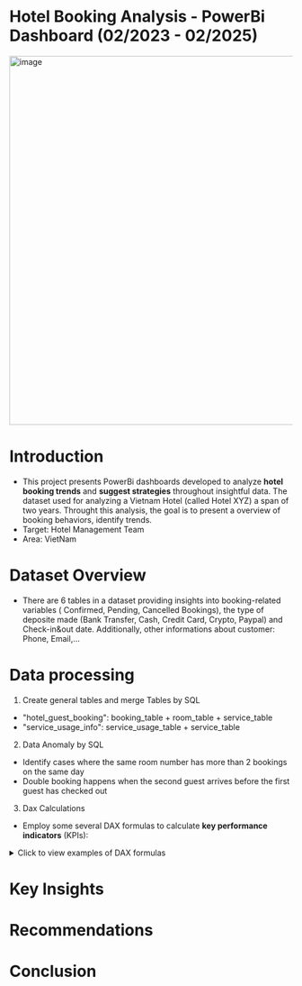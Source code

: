 # Hotel Booking Analysis - PowerBi Dashboard (02/2023 - 02/2025)
<img width="1166" height="655" alt="image" src="https://github.com/user-attachments/assets/47fba6fb-ab9b-485e-bb49-51eb1141eda2" />

# Introduction
- This project presents PowerBi dashboards developed to analyze **hotel booking trends** and **suggest strategies** throughout insightful data. The dataset used for analyzing a Vietnam Hotel (called Hotel XYZ) a span of two years. Throught this analysis, the goal is to present a overview of booking behaviors, identify trends.
- Target: Hotel Management Team
- Area: VietNam
# Dataset Overview
- There are 6 tables in a dataset providing insights into booking-related variables ( Confirmed, Pending, Cancelled Bookings), the type of deposite made (Bank Transfer, Cash, Credit Card, Crypto, Paypal) and  Check-in&out date. Additionally, other informations about customer: Phone, Email,...
# Data processing
1. Create general tables and merge Tables by SQL
- "hotel_guest_booking": booking_table + room_table + service_table
- "service_usage_info": service_usage_table + service_table
2. Data Anomaly by SQL
- Identify cases where the same room number has more than 2 bookings on the same day
- Double booking happens when the second guest arrives before the first guest has checked out
3. Dax Calculations
- Employ some several DAX formulas to calculate **key performance indicators** (KPIs):
<details>
  <summary>Click to view examples of DAX formulas</summary>

  <br>

- **Gross Revenue**: The total revenue of room and service

```dax
Gross Revenue = 
VAR booking_revenue = 
CALCULATE(
    SUMX(booking_table,
    booking_table[price_per_night] * booking_table[stay_duration]))
VAR ancillary_revenue = 
CALCULATE(
    SUMX(detailed_service_usage_table,
    detailed_service_usage_table[price] * detailed_service_usage_table[quantity]))
RETURN 
booking_revenue + ancillary_revenue</pre>
```

- **Cancelled Booking**: The number of cancelled bookings.

```dax
Cancelled Bookings = 
VAR cancellation = 
CALCULATE(
    COUNTROWS(booking_table),
    FILTER(booking_table,
    booking_table[booking_status] = "Cancelled" &&
    (booking_table[booking_flag] <> "Double Booking" || ISBLANK(booking_table[booking_flag]))))
RETURN
- cancellation
```

- **Revenue Loss**: The loss of potential revenue from customer's cancellation

```dax
Revenue Loss = 
VAR revenue_loss = 
CALCULATE(
    SUMX(booking_table,
    booking_table[price_per_night] * booking_table[stay_duration]),
    FILTER(booking_table, 
    booking_table[booking_status] = "Cancelled" &&
    (booking_table[booking_flag] <> "Double Booking" ||ISBLANK(booking_table[booking_flag]))
    ))
RETURN
- revenue_loss
```
- **Avg. Length of Stay**: The stay duration of customers

```dax
Averge Length of Stay = 
DIVIDE(
    CALCULATE(SUM(booking_table[stay_duration]),
    FILTER(booking_table,
    (ISBLANK(booking_table[booking_flag]) || booking_table[booking_flag] <> "Double Booking") &&
    booking_table[booking_status] = "Confirmed")),
    CALCULATE(COUNTROWS(booking_table),
    FILTER(booking_table,
    booking_table[booking_status] = "Confirmed" &&
    (ISBLANK(booking_table[booking_flag]) || booking_table[booking_flag] <> "Double Booking"))))
```
- **Occupancy Rate**:

```dax
% Occupancy Rate by date = 
VAR total_occupied_rooms = sum('OR_room_type'[occupied_rooms])
VAR total_available_rooms = 200
VAR operation_days = total_available_rooms * DISTINCTCOUNT(OR_room_type[curr_check_in])
RETURN
DIVIDE(total_occupied_rooms,operation_days)

% Occupancy Rate by Room Type = 
VAR total_occupied_rooms = sum('OR_room_type'[occupied_rooms])
VAR total_available_rooms = sum('OR_room_type'[available_rooms])
RETURN
DIVIDE(total_occupied_rooms,total_available_rooms)
```


</details>

# Key Insights

# Recommendations

# Conclusion
